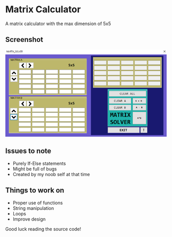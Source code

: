 # Matrix Calculator

A matrix calculator with the max dimension of 5x5

## Screenshot
![](screenshots/main-form.png)

## Issues to note
- Purely If-Else statements 
- Might be full of bugs
- Created by my noob self at that time

## Things to work on
- Proper use of functions
- String manipulation
- Loops
- Improve design
  
Good luck reading the source code! 

